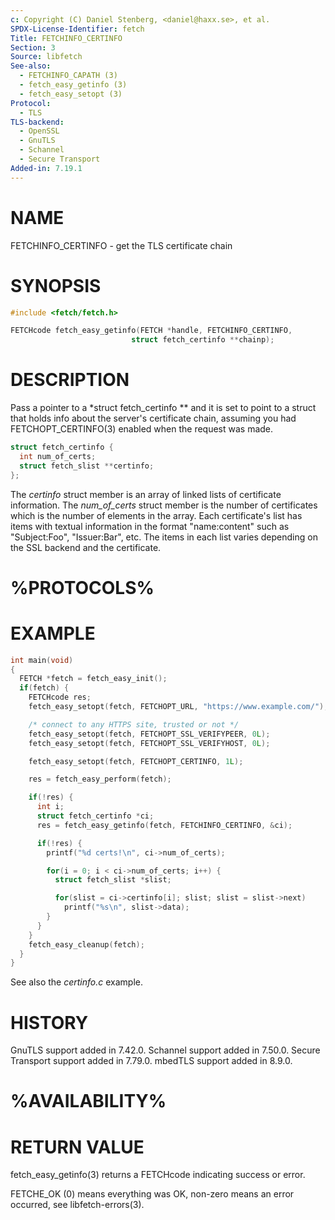 ```yaml
---
c: Copyright (C) Daniel Stenberg, <daniel@haxx.se>, et al.
SPDX-License-Identifier: fetch
Title: FETCHINFO_CERTINFO
Section: 3
Source: libfetch
See-also:
  - FETCHINFO_CAPATH (3)
  - fetch_easy_getinfo (3)
  - fetch_easy_setopt (3)
Protocol:
  - TLS
TLS-backend:
  - OpenSSL
  - GnuTLS
  - Schannel
  - Secure Transport
Added-in: 7.19.1
---
```


# NAME

FETCHINFO_CERTINFO - get the TLS certificate chain

# SYNOPSIS

~~~c
#include <fetch/fetch.h>

FETCHcode fetch_easy_getinfo(FETCH *handle, FETCHINFO_CERTINFO,
                           struct fetch_certinfo **chainp);
~~~

# DESCRIPTION

Pass a pointer to a *struct fetch_certinfo ** and it is set to point to a
struct that holds info about the server's certificate chain, assuming you had
FETCHOPT_CERTINFO(3) enabled when the request was made.

~~~c
struct fetch_certinfo {
  int num_of_certs;
  struct fetch_slist **certinfo;
};
~~~

The *certinfo* struct member is an array of linked lists of certificate
information. The *num_of_certs* struct member is the number of certificates
which is the number of elements in the array. Each certificate's list has
items with textual information in the format "name:content" such as
"Subject:Foo", "Issuer:Bar", etc. The items in each list varies depending on
the SSL backend and the certificate.

# %PROTOCOLS%

# EXAMPLE

~~~c
int main(void)
{
  FETCH *fetch = fetch_easy_init();
  if(fetch) {
    FETCHcode res;
    fetch_easy_setopt(fetch, FETCHOPT_URL, "https://www.example.com/");

    /* connect to any HTTPS site, trusted or not */
    fetch_easy_setopt(fetch, FETCHOPT_SSL_VERIFYPEER, 0L);
    fetch_easy_setopt(fetch, FETCHOPT_SSL_VERIFYHOST, 0L);

    fetch_easy_setopt(fetch, FETCHOPT_CERTINFO, 1L);

    res = fetch_easy_perform(fetch);

    if(!res) {
      int i;
      struct fetch_certinfo *ci;
      res = fetch_easy_getinfo(fetch, FETCHINFO_CERTINFO, &ci);

      if(!res) {
        printf("%d certs!\n", ci->num_of_certs);

        for(i = 0; i < ci->num_of_certs; i++) {
          struct fetch_slist *slist;

          for(slist = ci->certinfo[i]; slist; slist = slist->next)
            printf("%s\n", slist->data);
        }
      }
    }
    fetch_easy_cleanup(fetch);
  }
}
~~~

See also the *certinfo.c* example.

# HISTORY

GnuTLS support added in 7.42.0. Schannel support added in 7.50.0. Secure
Transport support added in 7.79.0. mbedTLS support added in 8.9.0.

# %AVAILABILITY%

# RETURN VALUE

fetch_easy_getinfo(3) returns a FETCHcode indicating success or error.

FETCHE_OK (0) means everything was OK, non-zero means an error occurred, see
libfetch-errors(3).
